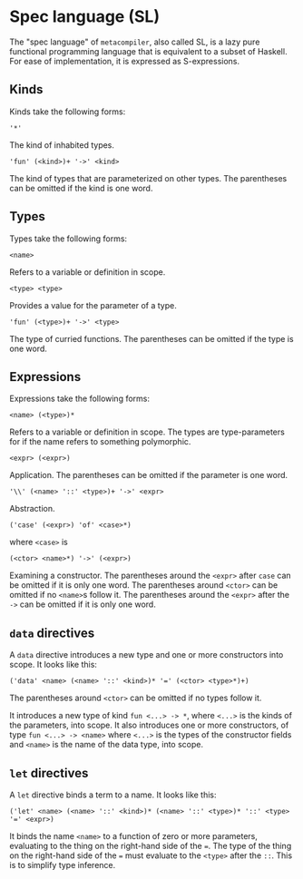 # Spec language (SL)

The "spec language" of `metacompiler`, also called SL, is a lazy pure functional programming language that is equivalent to a subset of Haskell. For ease of implementation, it is expressed as S-expressions.

## Kinds

Kinds take the following forms:

```
'*'
```

The kind of inhabited types.

```
'fun' (<kind>)+ '->' <kind>
```

The kind of types that are parameterized on other types. The parentheses can be omitted if the kind is one word.

## Types

Types take the following forms:

```
<name>
```

Refers to a variable or definition in scope.

```
<type> <type>
```

Provides a value for the parameter of a type.

```
'fun' (<type>)+ '->' <type>
```

The type of curried functions. The parentheses can be omitted if the type is one word.

## Expressions

Expressions take the following forms:

```
<name> (<type>)*
```

Refers to a variable or definition in scope. The types are type-parameters for if the name refers to something polymorphic.

```
<expr> (<expr>)
```

Application. The parentheses can be omitted if the parameter is one word.

```
'\\' (<name> '::' <type>)+ '->' <expr>
```

Abstraction.

```
('case' (<expr>) 'of' <case>*)
```

where `<case>` is

```
(<ctor> <name>*) '->' (<expr>)
```

Examining a constructor. The parentheses around the `<expr>` after `case` can be omitted if it is only one word. The parentheses around `<ctor>` can be omitted if no `<name>`s follow it. The parentheses around the `<expr>` after the `->` can be omitted if it is only one word.

## `data` directives

A `data` directive introduces a new type and one or more constructors into scope. It looks like this:

```
('data' <name> (<name> '::' <kind>)* '=' (<ctor> <type>*)+)
```

The parentheses around `<ctor>` can be omitted if no types follow it.

It introduces a new type of kind `fun <...> -> *`, where `<...>` is the kinds of the parameters, into scope. It also introduces one or more constructors, of type `fun <...> -> <name>` where `<...>` is the types of the constructor fields and `<name>` is the name of the data type, into scope.

## `let` directives

A `let` directive binds a term to a name. It looks like this:

```
('let' <name> (<name> '::' <kind>)* (<name> '::' <type>)* '::' <type> '=' <expr>)
```

It binds the name `<name>` to a function of zero or more parameters, evaluating to the thing on the right-hand side of the `=`. The type of the thing on the right-hand side of the `=` must evaluate to the `<type>` after the `::`. This is to simplify type inference.
